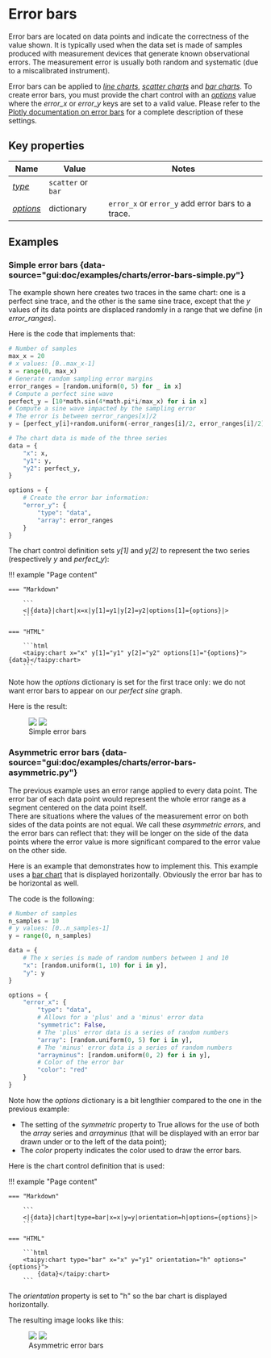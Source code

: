 # Error bars

Error bars are located on data points and indicate the correctness of the value shown.
It is typically used when the data set is made of samples produced with measurement
devices that generate known observational errors. The measurement error
is usually both random and systematic (due to a miscalibrated instrument).

Error bars can be applied to [*line charts*](line.md),
[*scatter charts*](scatter.md) and [*bar charts*](bar.md).
To create error bars, you must provide the chart control with an [*options*](../chart.md#p-options)
value where the *error_x* or *error_y* keys are set to a valid value. Please refer to the
[Plotly documentation on error bars](https://plotly.com/javascript/reference/#scatter-error_x)
for a complete description of these settings.

## Key properties

| Name            | Value            | Notes   |
| --------------- | -------------------------- | ------------------ |
| [*type*](../chart.md#p-type)       | `scatter` or `bar`  |  |
| [*options*](../chart.md#p-options) | dictionary  | `error_x` or `error_y` add error bars to a trace.  |

## Examples

### Simple error bars {data-source="gui:doc/examples/charts/error-bars-simple.py"}

The example shown here creates two traces in the same chart: one is a perfect sine trace,
and the other is the same sine trace, except that the *y* values of its data points are
displaced randomly in a range that we define (in *error_ranges*).

Here is the code that implements that:

```py
# Number of samples
max_x = 20
# x values: [0..max_x-1]
x = range(0, max_x)
# Generate random sampling error margins
error_ranges = [random.uniform(0, 5) for _ in x]
# Compute a perfect sine wave
perfect_y = [10*math.sin(4*math.pi*i/max_x) for i in x]
# Compute a sine wave impacted by the sampling error
# The error is between ±error_ranges[x]/2
y = [perfect_y[i]+random.uniform(-error_ranges[i]/2, error_ranges[i]/2) for i in x]

# The chart data is made of the three series
data = {
    "x": x,
    "y1": y,
    "y2": perfect_y,
}

options = {
    # Create the error bar information:
    "error_y": {
        "type": "data",
        "array": error_ranges
    }
}
```

The chart control definition sets *y[1]* and *y[2]* to represent the two series (respectively
*y* and *perfect_y*):

!!! example "Page content"

    === "Markdown"

        ```
        <|{data}|chart|x=x|y[1]=y1|y[2]=y2|options[1]={options}|>
        ```
  
    === "HTML"

        ```html
        <taipy:chart x="x" y[1]="y1" y[2]="y2" options[1]="{options}">{data}</taipy:chart>
        ```

Note how the *options* dictionary is set for the first trace only: we do not want error bars
to appear on our *perfect sine* graph.

Here is the result:

<figure>
    <img src="../error-bars-simple-d.png" class="visible-dark"  />
    <img src="../error-bars-simple-l.png" class="visible-light" />
    <figcaption>Simple error bars</figcaption>
</figure>

### Asymmetric error bars {data-source="gui:doc/examples/charts/error-bars-asymmetric.py"}

The previous example uses an error range applied to every data point. The error
bar of each data point would represent the whole error range as a segment centered on
the data point itself.<br/>
There are situations where the values of the measurement error on both sides of the data points
are not equal. We call these *asymmetric errors*, and the error bars can reflect that: they will
be longer on the side of the data points where the error value is more significant compared to
the error value on the other side.

Here is an example that demonstrates how to implement this. This example uses a
[bar chart](bar.md) that is displayed horizontally. Obviously the error bar has to be horizontal
as well.

The code is the following:

```py
# Number of samples
n_samples = 10
# y values: [0..n_samples-1]
y = range(0, n_samples)

data = {
    # The x series is made of random numbers between 1 and 10
    "x": [random.uniform(1, 10) for i in y],
    "y": y
}

options = {
    "error_x": {
        "type": "data",
        # Allows for a 'plus' and a 'minus' error data
        "symmetric": False,
        # The 'plus' error data is a series of random numbers
        "array": [random.uniform(0, 5) for i in y],
        # The 'minus' error data is a series of random numbers
        "arrayminus": [random.uniform(0, 2) for i in y],
        # Color of the error bar
        "color": "red"
    }
}
```

Note how the *options* dictionary is a bit lengthier compared to the one in the previous example:

- The setting of the *symmetric* property to True allows for the use of both the *array* series
  and *arrayminus* (that will be displayed with an error bar drawn under or to the left of the
  data point);
- The *color* property indicates the color used to draw the error bars.

Here is the chart control definition that is used:

!!! example "Page content"

    === "Markdown"

        ```
        <|{data}|chart|type=bar|x=x|y=y|orientation=h|options={options}|>
        ```
  
    === "HTML"

        ```html
        <taipy:chart type="bar" x="x" y="y1" orientation="h" options="{options}">
            {data}</taipy:chart>
        ```

The *orientation* property is set to "h" so the bar chart is displayed horizontally.

The resulting image looks like this:

<figure>
    <img src="../error-bars-asymmetric-d.png" class="visible-dark" />
    <img src="../error-bars-asymmetric-l.png" class="visible-light"/>
    <figcaption>Asymmetric error bars</figcaption>
</figure>
